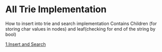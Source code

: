 # All Trie Implementation
   How to insert into trie and search implementation Contains Children (for storing char values in nodes) and leaf(checking for end of the string by bool) 
    
  <a href="https://github.com/teja963/DSA_All_Models/blob/master/Trie/1_insert_and_search.cpp" >1.Insert and Search</a>
